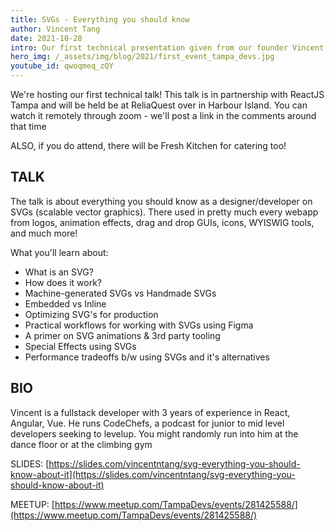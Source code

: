 ```yaml
---
title: SVGs - Everything you should know
author: Vincent Tang
date: 2021-10-28
intro: Our first technical presentation given from our founder Vincent Tang
hero_img: /_assets/img/blog/2021/first_event_tampa_devs.jpg
youtube_id: qwoqmeq_zQY
---
```


We're hosting our first technical talk! This talk is in partnership with ReactJS Tampa and will be held be at ReliaQuest over in Harbour Island. You can watch it remotely through zoom - we'll post a link in the comments around that time

ALSO, if you do attend, there will be Fresh Kitchen for catering too!

## TALK

The talk is about everything you should know as a designer/developer on SVGs (scalable vector graphics). There used in pretty much every webapp from logos, animation effects, drag and drop GUIs, icons, WYISWIG tools, and much more!

What you'll learn about:

- What is an SVG?
- How does it work?
- Machine-generated SVGs vs Handmade SVGs
- Embedded vs Inline
- Optimizing SVG's for production
- Practical workflows for working with SVGs using Figma
- A primer on SVG animations & 3rd party tooling
- Special Effects using SVGs
- Performance tradeoffs b/w using SVGs and it's alternatives

## BIO

Vincent is a fullstack developer with 3 years of experience in React, Angular, Vue. He runs CodeChefs, a podcast for junior to mid level developers seeking to levelup. You might randomly run into him at the dance floor or at the climbing gym

SLIDES: [https://slides.com/vincentntang/svg-everything-you-should-know-about-it](https://slides.com/vincentntang/svg-everything-you-should-know-about-it)

MEETUP: [https://www.meetup.com/TampaDevs/events/281425588/](https://www.meetup.com/TampaDevs/events/281425588/)
